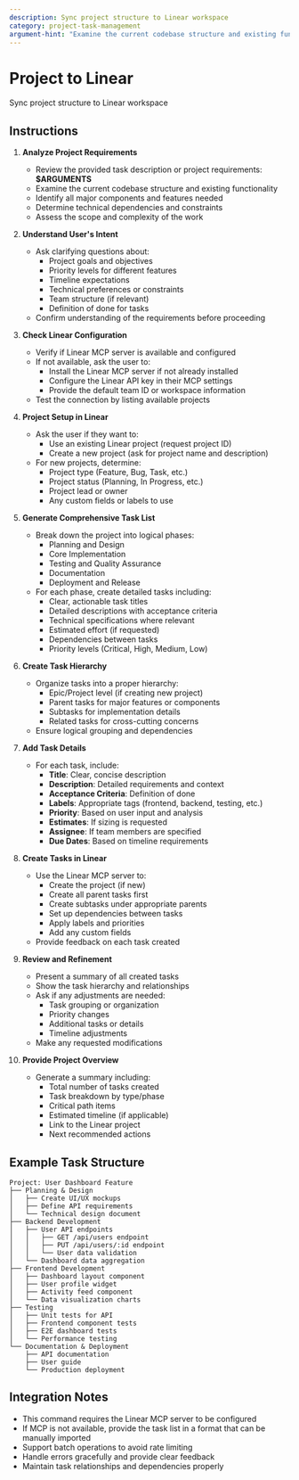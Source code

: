 ```yaml
---
description: Sync project structure to Linear workspace
category: project-task-management
argument-hint: "Examine the current codebase structure and existing functionality"
---
```


# Project to Linear

Sync project structure to Linear workspace

## Instructions

1. **Analyze Project Requirements**
   - Review the provided task description or project requirements: **$ARGUMENTS**
   - Examine the current codebase structure and existing functionality
   - Identify all major components and features needed
   - Determine technical dependencies and constraints
   - Assess the scope and complexity of the work

2. **Understand User's Intent**
   - Ask clarifying questions about:
     - Project goals and objectives
     - Priority levels for different features
     - Timeline expectations
     - Technical preferences or constraints
     - Team structure (if relevant)
     - Definition of done for tasks
   - Confirm understanding of the requirements before proceeding

3. **Check Linear Configuration**
   - Verify if Linear MCP server is available and configured
   - If not available, ask the user to:
     - Install the Linear MCP server if not already installed
     - Configure the Linear API key in their MCP settings
     - Provide the default team ID or workspace information
   - Test the connection by listing available projects

4. **Project Setup in Linear**
   - Ask the user if they want to:
     - Use an existing Linear project (request project ID)
     - Create a new project (ask for project name and description)
   - For new projects, determine:
     - Project type (Feature, Bug, Task, etc.)
     - Project status (Planning, In Progress, etc.)
     - Project lead or owner
     - Any custom fields or labels to use

5. **Generate Comprehensive Task List**
   - Break down the project into logical phases:
     - Planning and Design
     - Core Implementation
     - Testing and Quality Assurance
     - Documentation
     - Deployment and Release
   - For each phase, create detailed tasks including:
     - Clear, actionable task titles
     - Detailed descriptions with acceptance criteria
     - Technical specifications where relevant
     - Estimated effort (if requested)
     - Dependencies between tasks
     - Priority levels (Critical, High, Medium, Low)

6. **Create Task Hierarchy**
   - Organize tasks into a proper hierarchy:
     - Epic/Project level (if creating new project)
     - Parent tasks for major features or components
     - Subtasks for implementation details
     - Related tasks for cross-cutting concerns
   - Ensure logical grouping and dependencies

7. **Add Task Details**
   - For each task, include:
     - **Title**: Clear, concise description
     - **Description**: Detailed requirements and context
     - **Acceptance Criteria**: Definition of done
     - **Labels**: Appropriate tags (frontend, backend, testing, etc.)
     - **Priority**: Based on user input and analysis
     - **Estimates**: If sizing is requested
     - **Assignee**: If team members are specified
     - **Due Dates**: Based on timeline requirements

8. **Create Tasks in Linear**
   - Use the Linear MCP server to:
     - Create the project (if new)
     - Create all parent tasks first
     - Create subtasks under appropriate parents
     - Set up dependencies between tasks
     - Apply labels and priorities
     - Add any custom fields
   - Provide feedback on each task created

9. **Review and Refinement**
   - Present a summary of all created tasks
   - Show the task hierarchy and relationships
   - Ask if any adjustments are needed:
     - Task grouping or organization
     - Priority changes
     - Additional tasks or details
     - Timeline adjustments
   - Make any requested modifications

10. **Provide Project Overview**
    - Generate a summary including:
      - Total number of tasks created
      - Task breakdown by type/phase
      - Critical path items
      - Estimated timeline (if applicable)
      - Link to the Linear project
      - Next recommended actions

## Example Task Structure

```
Project: User Dashboard Feature
├── Planning & Design
│   ├── Create UI/UX mockups
│   ├── Define API requirements
│   └── Technical design document
├── Backend Development
│   ├── User API endpoints
│   │   ├── GET /api/users endpoint
│   │   ├── PUT /api/users/:id endpoint
│   │   └── User data validation
│   └── Dashboard data aggregation
├── Frontend Development
│   ├── Dashboard layout component
│   ├── User profile widget
│   ├── Activity feed component
│   └── Data visualization charts
├── Testing
│   ├── Unit tests for API
│   ├── Frontend component tests
│   ├── E2E dashboard tests
│   └── Performance testing
└── Documentation & Deployment
    ├── API documentation
    ├── User guide
    └── Production deployment
```

## Integration Notes

- This command requires the Linear MCP server to be configured
- If MCP is not available, provide the task list in a format that can be manually imported
- Support batch operations to avoid rate limiting
- Handle errors gracefully and provide clear feedback
- Maintain task relationships and dependencies properly

